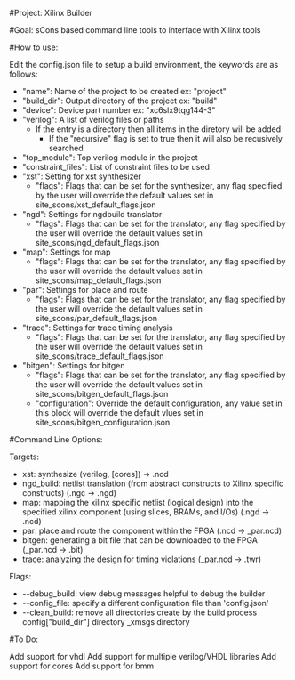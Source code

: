#Project: Xilinx Builder

#Goal: sCons based command line tools to interface with Xilinx tools

#How to use:

Edit the config.json file to setup a build environment, the keywords are as
    follows:
  * "name": Name of the project to be created ex: "project"
  * "build\_dir": Output directory of the project ex: "build"
  * "device": Device part number ex: "xc6slx9tqg144-3"
  * "verilog": A list of verilog files or paths
    * If the entry is a directory then all items in the diretory will be added
      * If the "recursive" flag is set to true then it will also be recusively
        searched
  * "top\_module": Top verilog module in the project
  * "constraint\_files": List of constraint files to be used
  * "xst": Setting for xst synthesizer
    * "flags": Flags that can be set for the synthesizer, any flag specified
      by the user will override the default values set in
        site_scons/xst_default_flags.json
  * "ngd": Settings for ngdbuild translator
    * "flags": Flags that can be set for the translator, any flag specified
      by the user will override the default values set in
        site_scons/ngd_default_flags.json
  * "map": Settings for map
    * "flags": Flags that can be set for the translator, any flag specified
      by the user will override the default values set in
        site_scons/map_default_flags.json
  * "par": Settings for place and route
    * "flags": Flags that can be set for the translator, any flag specified
      by the user will override the default values set in
        site_scons/par_default_flags.json
  * "trace": Settings for trace timing analysis
    * "flags": Flags that can be set for the translator, any flag specified
      by the user will override the default values set in
        site_scons/trace_default_flags.json
  * "bitgen": Settings for bitgen
    * "flags": Flags that can be set for the translator, any flag specified
      by the user will override the default values set in
        site_scons/bitgen_default_flags.json
    * "configuration": Override the default configuration, any value set in
      this block will override the default vlues set in
        site_scons/bitgen_configuration.json

#Command Line Options:

Targets:
  * xst: synthesize (verilog, [cores]) -> .ncd
  * ngd\_build: netlist translation (from abstract constructs to Xilinx 
      specific constructs)
      (.ngc -> .ngd)
  * map: mapping the xilinx specific netlist (logical design) into the
      specified xilinx component (using slices, BRAMs, and I/Os) 
      (.ngd -> .ncd)
  * par: place and route the component within the FPGA
      (.ncd -> _par.ncd)
  * bitgen: generating a bit file that can be downloaded to the FPGA
      (_par.ncd -> .bit)
  * trace: analyzing the design for timing violations
      (_par.ncd -> .twr)

Flags:
  * --debug\_build: view debug messages helpful to debug the builder
  * --config\_file: specify a different configuration file than 'config.json'
  * --clean\_build: remove all directories create by the build process
    config["build\_dir"] directory
    _xmsgs directory

#To Do:

Add support for vhdl
Add support for multiple verilog/VHDL libraries
Add support for cores
Add support for bmm

